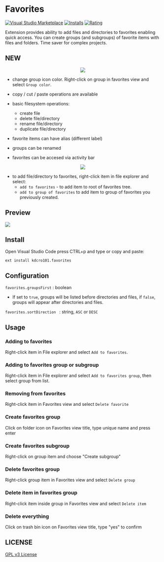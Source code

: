 # Favorites

[![Visual Studio Marketplace](https://img.shields.io/vscode-marketplace/v/kdcro101.favorites.svg)](https://marketplace.visualstudio.com/items?itemName=kdcro101.favorites)
[![Installs](https://img.shields.io/vscode-marketplace/d/kdcro101.favorites.svg)](https://marketplace.visualstudio.com/items?itemName=kdcro101.favorites)
[![Rating](https://img.shields.io/vscode-marketplace/r/kdcro101.favorites.svg)](https://marketplace.visualstudio.com/items?itemName=kdcro101.favorites)


Extension provides ability to add files and directories to favorites enabling quick access.
You can create groups (and subgroups) of favorite items with files and folders.
Time saver for complex projects.


## NEW

 
<p align="center">
   <img  src="https://raw.githubusercontent.com/kdcro101/vscode-favorite-items/master/preview/operations.jpg" />
</p>

- change group icon color.
Right-click on group in favorites view and select `Group color`.

- copy / cut / paste operations are available
- basic filesystem operations:
    - create file
    - delete file/directory
    - rename file/directory
    - duplicate file/directory
- favorite items can have alias (different label)
- groups can be renamed
- favorites can be accesed via activity bar




<p align="center">
   <img  src="https://raw.githubusercontent.com/kdcro101/vscode-favorite-items/master/preview/adding-favorite.jpg?1213" />
</p>

- to add file/directory to favorites, right-click item in file explorer and select:
    - `add to favorites` - to add item to root of favorites tree.
    - `add to group of favorites` to add item to group of favorites you previously created.


## Preview
![](https://raw.githubusercontent.com/kdcro101/vscode-favorite-items/master/preview/preview-promo.gif)

## Install

Open Visual Studio Code press CTRL+p and type or copy and paste:

`ext install kdcro101.favorites`


## Configuration
`favorites.groupsFirst` : boolean
- If set to `true`, groups will be listed before directories and files, if `false`, groups will appear after directories and files.

`favorites.sortDirection ` : string, `ASC` or `DESC`

## Usage


### Adding to favorites
Right-click item in File explorer and select `Add to favorites`.
### Adding to favorites group or subgroup
Right-click item in File explorer and select `Add to favorites group`, then select group from list.
### Removing from favorites
Right-click item in Favorites view and select `Delete favorite`
### Create favorites group
Click on folder icon on Favorites view title, type unique name and press enter
### Create favorites subgroup
Right-click on group item and choose "Create subgroup"
### Delete favorites group
Right-click group item in Favorites view and select `Delete group`
### Delete item in favorites group
Right-click item inside group in Favorites view and select `Delete item`
### Delete everything 
Click on trash bin icon on Favorites view title, type "yes" to confirm

## LICENSE

[GPL v3 License](https://raw.githubusercontent.com/kdcro101/vscode-favorite-items/master/LICENSE)
